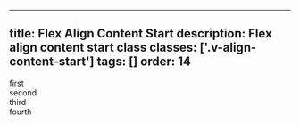 <!--
 *              © 2025 Visa
 *
 * Licensed under the Apache License, Version 2.0 (the "License");
 * you may not use this file except in compliance with the License.
 * You may obtain a copy of the License at
 *
 *         http://www.apache.org/licenses/LICENSE-2.0
 *
 * Unless required by applicable law or agreed to in writing, software
 * distributed under the License is distributed on an "AS IS" BASIS,
 * WITHOUT WARRANTIES OR CONDITIONS OF ANY KIND, either express or implied.
 * See the License for the specific language governing permissions and
 * limitations under the License.
 *
 -->
---
title: Flex Align Content Start
description: Flex align content start class 
classes: ['.v-align-content-start']
tags: []
order: 14
---

<div class="v-surface v-flex v-flex-row v-flex-wrap v-align-content-start v-gap-4" style="--v-surface-border-size: 2px; block-size: 80px">
  <div>
    first
  </div>
  <div>
    second
  </div>
  <div>
    third
  </div>
  <div>
    fourth
  </div>
</div>
